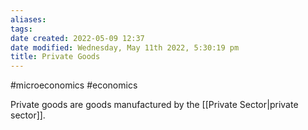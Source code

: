 ```yaml
---
aliases: 
tags: 
date created: 2022-05-09 12:37
date modified: Wednesday, May 11th 2022, 5:30:19 pm
title: Private Goods
---
```


#microeconomics #economics

Private goods are goods manufactured by the [[Private Sector|private sector]].
